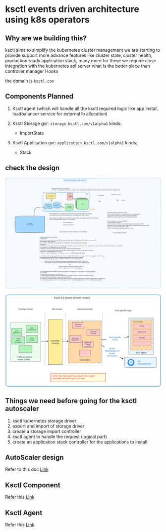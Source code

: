 # ksctl events driven architecture using k8s operators

## Why are we building this?
ksctl aims to simplify the kubernetes cluster management
we are starting to provide support more advance features like cluster state, 
cluster health, production ready application stack, many more
for these we require close integration with the 
kubernetes api server what is the better place than controller manager Hooks


the domain is `ksctl.com`

## Components Planned
1. Ksctl agent (which will handle all the ksctl required logic like app install,
    loadbalancer service for external lb allocation)
2. Ksctl Storage
    gvr: `storage.ksctl.com/v1alpha1`
    kinds:
    - ImportState

3. Ksctl Application
    gvr: `application.ksctl.com/v1alpha1`
    kinds:
    - Stack

## check the design

![Design link](./design-proposal.svg)

![New Event Archtecture](./overall.svg)

## Things we need before going for the ksctl autoscaler
1. ksctl kubernetes storage driver
2. export and import of storage driver
3. create a storage import controller
4. ksctl agent to handle the request (logical part)
5. create an application stack controller for the applications to install

## AutoScaler design

Refer to this doc [Link](./design-autoscaler.md)

## Ksctl Component

Refer this [Link](./design-components.md)

## Ksctl Agent

Refer this [Link](./design-ksctl-agent.md)


